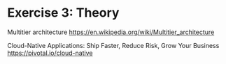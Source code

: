 # Exercise 3: Theory

Multitier architecture
https://en.wikipedia.org/wiki/Multitier_architecture

Cloud-Native Applications: Ship Faster, Reduce Risk, Grow Your Business
https://pivotal.io/cloud-native
